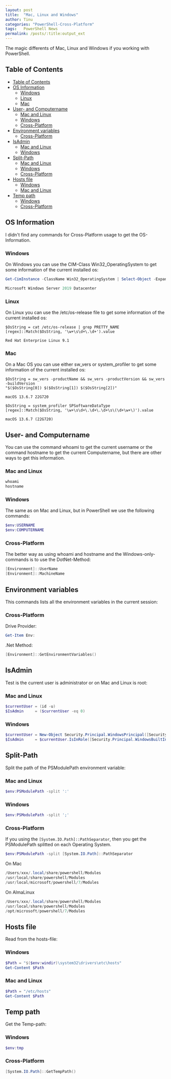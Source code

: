 ```yaml
---
layout: post
title:  "Mac, Linux and Windows"
author: Tinu
categories: "PowerShell-Cross-Platform"
tags:   PowerShell News
permalink: /posts/:title:output_ext
---
```


The magic differents of Mac, Linux and Windows if you working with PowerShell.

## Table of Contents

- [Table of Contents](#table-of-contents)
- [OS Information](#os-information)
  - [Windows](#windows)
  - [Linux](#linux)
  - [Mac](#mac)
- [User- and Computername](#user--and-computername)
  - [Mac and Linux](#mac-and-linux)
  - [Windows](#windows-1)
  - [Cross-Platform](#cross-platform)
- [Environment variables](#environment-variables)
  - [Cross-Platform](#cross-platform-1)
- [IsAdmin](#isadmin)
  - [Mac and Linux](#mac-and-linux-1)
  - [Windows](#windows-2)
- [Split-Path](#split-path)
  - [Mac and Linux](#mac-and-linux-2)
  - [Windows](#windows-3)
  - [Cross-Platform](#cross-platform-2)
- [Hosts file](#hosts-file)
  - [Windows](#windows-4)
  - [Mac and Linux](#mac-and-linux-3)
- [Temp path](#temp-path)
  - [Windows](#windows-5)
  - [Cross-Platform](#cross-platform-3)

## OS Information

I didn't find any commands for Cross-Platform usage to get the OS-Information.

### Windows

On Windows you can use the CIM-Class Win32_OperatingSystem to get some information of the current installed os:

````powershell
Get-CimInstance -ClassName Win32_OperatingSystem | Select-Object -ExpandProperty Caption
````

````powershell
Microsoft Windows Server 2019 Datacenter
````

### Linux

On Linux you can use the /etc/os-release file to get some information of the current installed os:

````shell
$OsString = cat /etc/os-release | grep PRETTY_NAME
[regex]::Match($OsString, '\w+\s\d+\.\d+').value
````

````shell
Red Hat Enterprise Linux 9.1
````

### Mac

On a Mac OS you can use either sw_vers or system_profiler to get some information of the current installed os:

````shell
$OsString = sw_vers -productName && sw_vers -productVersion && sw_vers -buildVersion
"$($OsString[0]) $($OsString[1]) $($OsString[2])"
````

````shell
macOS 13.6.7 22G720
````

````shell
$OsString = system_profiler SPSoftwareDataType
[regex]::Match($OsString, '\w+\s\d+\.\d+\.\d+\s\(\d+\w+\)').value
````

````shell
macOS 13.6.7 (22G720)
````

## User- and Computername

You can use the command whoami to get the current username or the command hostname to get the current Computername, but there are other ways to get this information.

### Mac and Linux

````powershell
whoami
hostname
````

### Windows

The same as on Mac and Linux, but in PowerShell we use the following commands:

````powershell
$env:USERNAME
$env:COMPUTERNAME
````

### Cross-Platform

The better way as using whoami and hostname and the Windows-only-commands is to use the DotNet-Method:

````powershell
[Environment]::UserName
[Environment]::MachineName
````

## Environment variables

This commands lists all the environment variables in the current session:

### Cross-Platform

Drive Provider:

````powershell
Get-Item Env:
````

.Net Method:

````powershell
[Environment]::GetEnvironmentVariables()
````

## IsAdmin

Test is the current user is administrator or on Mac and Linux is root:

### Mac and Linux

````powershell
$currentUser = (id -u)
$IsAdmin     = ($currentUser -eq 0)
````

### Windows

````powershell
$currentUser = New-Object Security.Principal.WindowsPrincipal([Security.Principal.WindowsIdentity]::GetCurrent())
$IsAdmin     = $currentUser.IsInRole([Security.Principal.WindowsBuiltInRole]::Administrator)
````

## Split-Path

Split the path of the PSModulePath environment variable:

### Mac and Linux

````powershell
$env:PSModulePath -split ':'
````

### Windows

````powershell
$env:PSModulePath -split ';'
````

### Cross-Platform

If you using the `[System.IO.Path]::PathSeparator`, then you get the PSModulePath splitted on each Operating System.

````powershell
$env:PSModulePath -split [System.IO.Path]::PathSeparator
````

On Mac

````powershell
/Users/xxx/.local/share/powershell/Modules
/usr/local/share/powershell/Modules
/usr/local/microsoft/powershell/7/Modules
````

On AlmaLinux

````powershell
/Users/xxx/.local/share/powershell/Modules
/usr/local/share/powershell/Modules
/opt/microsoft/powershell/7/Modules
````

## Hosts file

Read from the hosts-file:

### Windows

````powershell
$Path = "$($env:windir)\system32\drivers\etc\hosts"
Get-Content $Path
````

### Mac and Linux

````powershell
$Path = "/etc/hosts"
Get-Content $Path
````

## Temp path

Get the Temp-path:

### Windows

````powershell
$env:tmp
````

### Cross-Platform

````powershell
[System.IO.Path]::GetTempPath()
````
